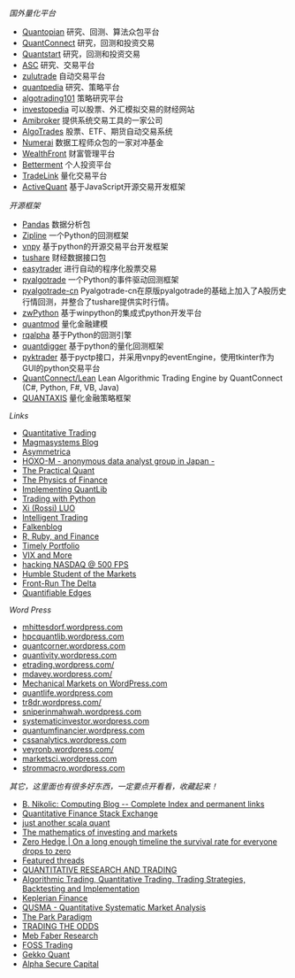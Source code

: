 
*国外量化平台*

<ul>
<li ><a href="https://www.quantopian.com/" >Quantopian</a> 研究、回测、算法众包平台</li>
<li ><a href="https://www.quantconnect.com/" >QuantConnect</a> 研究，回测和投资交易</li>
<li ><a href="https://www.quantstart.com/" >Quantstart</a> 研究，回测和投资交易</li>
<li ><a href="http://alphasecurecapital.com/" >ASC</a> 研究、交易平台</li>
<li ><a href="https://japan.zulutrade.com/" >zulutrade</a> 自动交易平台</li>
<li ><a href="http://www.quantpedia.com/" >quantpedia</a> 研究、策略平台</li>
<li ><a href="https://algotrading101.com/" >algotrading101</a> 策略研究平台</li>
<li ><a href="http://www.investopedia.com/" >investopedia</a> 可以股票、外汇模拟交易的财经网站</li>
<li ><a href="http://www.amibroker.com/" >Amibroker</a> 提供系统交易工具的一家公司</li>
<li ><a href="http://www.algotrades.net/" >AlgoTrades</a> 股票、ETF、期货自动交易系统</li>
<li ><a href="https://numer.ai/" >Numerai</a> 数据工程师众包的一家对冲基金</li>
<li ><a href="https://www.wealthfront.com/" >WealthFront</a> 财富管理平台</li>
<li ><a href="https://www.betterment.com/" >Betterment</a> 个人投资平台</li>
<li ><a href="http://www.tradelinkllc.com/" >TradeLink</a> 量化交易平台</li>
<li ><a href="https://github.com/activequant" >ActiveQuant</a> 基于JavaScript开源交易开发框架</li>
</ul>

*开源框架*

<ul>
<li ><a  href=https://github.com/pandas-dev/pandas">Pandas</a> 数据分析包</li>
<li ><a  href=https://github.com/quantopian/zipline">Zipline</a> 一个Python的回测框架</li>
<li ><a  href=https://github.com/vnpy/vnpy">vnpy</a> 基于python的开源交易平台开发框架</li>
<li ><a  href=https://pypi.python.org/pypi/tushare/">tushare</a> 财经数据接口包</li>
<li ><a  href=https://github.com/shidenggui/easytrader">easytrader</a> 进行自动的程序化股票交易</li>
<li ><a  href=https://github.com/gbeced/pyalgotrade">pyalgotrade</a> 一个Python的事件驱动回测框架</li>
<li ><a  href=https://github.com/Yam-cn/pyalgotrade-cn">pyalgotrade-cn</a> Pyalgotrade-cn在原版pyalgotrade的基础上加入了A股历史行情回测，并整合了tushare提供实时行情。</li>
<li ><a  href=https://github.com/ziwang-com/">zwPython</a> 基于winpython的集成式python开发平台</li>
<li ><a  href=https://github.com/joshuaulrich/quantmod">quantmod</a> 量化金融建模</li>
<li ><a  href=https://github.com/ricequant/rqalpha/">rqalpha</a> 基于Python的回测引擎</li>
<li ><a  href=https://github.com/QuantFans/quantdigger">quantdigger</a> 基于python的量化回测框架</li>
<li ><a  href=https://github.com/harveywwu/pyktrader">pyktrader</a> 基于pyctp接口，并采用vnpy的eventEngine，使用tkinter作为GUI的python交易平台</li>
<li ><a  href=https://github.com/QuantConnect/Lean">QuantConnect/Lean</a> Lean Algorithmic Trading Engine by QuantConnect (C#, Python, F#, VB, Java)</li>
<li ><a  href=https://github.com/yutiansut/QUANTAXIS">QUANTAXIS</a> 量化金融策略框架</li>
</ul>

*Links*

<ul>
<li ><a href="http://epchan.blogspot.com/">Quantitative Trading</a></li>
<li ><a href="http://magmasystems.blogspot.com/">Magmasystems Blog</a></li>
<li ><a href="http://asymmetrica-research.blogspot.com/">Asymmetrica</a></li>
<li ><a href="http://mockquant.blogspot.com/">HOXO-M - anonymous data analyst group in Japan -</a></li>
<li ><a href="http://practicalquant.blogspot.com/">The Practical Quant</a></li>
<li ><a href="http://physicsoffinance.blogspot.com/">The Physics of Finance</a></li>
<li ><a href="http://implementingquantlib.blogspot.com/">Implementing QuantLib</a></li>
<li ><a href="http://tradingwithpython.blogspot.com/">Trading with Python</a></li>
<li ><a href="http://rossiluo.blogspot.com/">Xi (Rossi) LUO</a></li>
<li ><a href="http://intelligenttradingtech.blogspot.com/">Intelligent Trading</a></li>
<li ><a href="http://falkenblog.blogspot.com/">Falkenblog</a></li>
<li ><a href="http://viksalgorithms.blogspot.com/">R, Ruby, and Finance</a></li>
<li ><a href="http://timelyportfolio.blogspot.com/">Timely Portfolio</a></li>
<li ><a href="http://vixandmore.blogspot.com/">VIX and More</a></li>
<li ><a href="http://hackingnasdaq.blogspot.com/">hacking NASDAQ @ 500 FPS</a></li>
<li ><a href="http://humblestudentofthemarkets.blogspot.com/">Humble Student of the Markets</a></li>
<li ><a href="http://frontrunthedelta.blogspot.com/">Front-Run The Delta</a></li>
<li ><a href="http://quantifiableedges.blogspot.com/">Quantifiable Edges</a></li>
</ul>

*Word Press*
<ul>
<li ><a href="http://mhittesdorf.wordpress.com/" >mhittesdorf.wordpress.com</a></li>
<li ><a href="http://hpcquantlib.wordpress.com/" >hpcquantlib.wordpress.com</a></li>
<li ><a href="http://quantcorner.wordpress.com/" >quantcorner.wordpress.com</a></li>
<li ><a href="http://quantivity.wordpress.com/" >quantivity.wordpress.com</a></li>
<li ><a href="http://etrading.wordpress.com/" >etrading.wordpress.com/<span ></a></li>
<li ><a href="http://mdavey.wordpress.com/" >mdavey.wordpress.com/<span ></a></li>
<li ><a href="https://mechanicalmarkets.wordpress.com/">Mechanical Markets on WordPress.com</a></li>
<li ><a href="http://quantlife.wordpress.com/" >quantlife.wordpress.com</a></li>
<li ><a href="http://tr8dr.wordpress.com/" >tr8dr.wordpress.com/<span ></a></li>
<li ><a href="http://sniperinmahwah.wordpress.com/" >sniperinmahwah.wordpress.com</a></li>
<li ><a href="http://systematicinvestor.wordpress.com/" >systematicinvestor.wordpress.com</a></li>
<li ><a href="http://quantumfinancier.wordpress.com/" >quantumfinancier.wordpress.com</a></li>
<li ><a href="http://cssanalytics.wordpress.com/" >cssanalytics.wordpress.com</a></li>
<li ><a href="http://veyronb.wordpress.com/">veyronb.wordpress.com/<span ></a></li>
<li ><a href="http://marketsci.wordpress.com/">marketsci.wordpress.com</a></li>
<li ><a href="http://strommacro.wordpress.com/">strommacro.wordpress.com</a></li>
</ul>

*其它，这里面也有很多好东西，一定要点开看看，收藏起来！*

<ul><li ><a href="http://www.bnikolic.co.uk/blog/">B. Nikolic: Computing Blog -- Complete Index and permanent links</a></li>
<li ><a href="http://quant.stackexchange.com/">Quantitative Finance Stack Exchange</a></li>
<li ><a href="http://www.jasq.org/">just another scala quant</a></li>
<li ><a href="http://www.reddit.com/r/quantfinance/">The mathematics of investing and markets</a></li>
<li ><a href="http://www.zerohedge.com/">Zero Hedge | On a long enough timeline the survival rate for everyone drops to zero</a></li>
<li ><a href="https://www.quantnet.com/">Featured threads</a></li>
<li ><a href="http://www.jonathankinlay.com/">QUANTITATIVE RESEARCH AND TRADING</a></li>
<li ><a href="http://www.quantstart.com/">Algorithmic Trading, Quantitative Trading, Trading Strategies, Backtesting and Implementation</a></li>
<li ><a href="http://keplerianfinance.com/">Keplerian Finance</a></li>
<li ><a href="http://qusma.com/">QUSMA - Quantitative Systematic Market Analysis</a>
<li ><a href="http://www.parkparadigm.com/" >The Park Paradigm</a></li>
<li ><a href="http://www.tradingtheodds.com/" >TRADING THE ODDS</a></li>
<li ><a href="http://www.mebanefaber.com/" >Meb Faber Research</a></li>
<li ><a href="http://blog.fosstrading.com/" >FOSS Trading</a></li>
<li ><a href="http://gekkoquant.com/" >Gekko Quant</a></li>
<li ><a href="http://alphasecurecapital.com/" >Alpha Secure Capital</a></li>
</ul>